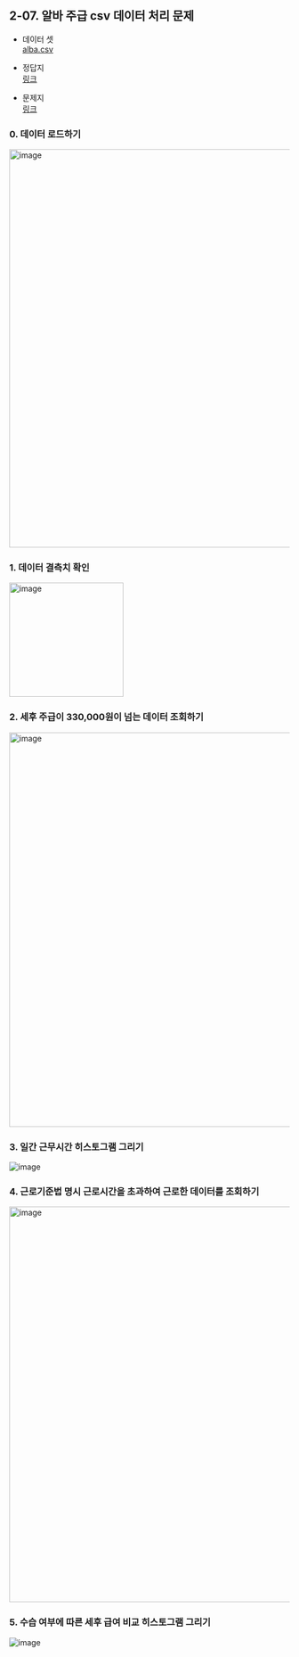 ## 2-07. 알바 주급 csv 데이터 처리 문제

- 데이터 셋 <br>
[alba.csv](https://github.com/MaugeaLee/summer2023/files/12063447/alba.csv)

- 정답지 <br>
<a href="https://drive.google.com/file/d/1ZWDyKNrdhf5wLcqe3U4ugcPUNd1ZiyC-/view?usp=sharing"> 링크 </a>
- 문제지 <br>
<a href="https://drive.google.com/file/d/1mq4Qzbq13DHW200LgXppc_d8_RM0LMPP/view?usp=share_link"> 링크 </a>

### 0. 데이터 로드하기
<img width="715" alt="image" src="https://github.com/MaugeaLee/summer2023/assets/92789013/935c19e3-9061-442d-b187-43e300417650">


### 1. 데이터 결측치 확인
<img width="205" alt="image" src="https://github.com/MaugeaLee/summer2023/assets/92789013/367b047d-94d9-4c9c-9215-b98acabbb8c4">


### 2. 세후 주급이 330,000원이 넘는 데이터 조회하기
<img width="708" alt="image" src="https://github.com/MaugeaLee/summer2023/assets/92789013/87987df9-507c-40e3-ae82-0e6e27e2c8c8">


### 3. 일간 근무시간 히스토그램 그리기

![image](https://github.com/MaugeaLee/summer2023/assets/92789013/1154df9c-76f5-4c65-877a-52b0f6dfec13)



### 4. 근로기준법 명시 근로시간을 초과하여 근로한 데이터를 조회하기

<img width="710" alt="image" src="https://github.com/MaugeaLee/summer2023/assets/92789013/7ee34e4b-48cf-4ce9-9213-8518b7fd7aef">


### 5. 수습 여부에 따른 세후 급여 비교 히스토그램 그리기

![image](https://github.com/MaugeaLee/summer2023/assets/92789013/57bb4ca5-ce9f-4875-b9d0-9193103c9da8)



